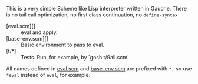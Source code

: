 <!--
Copyright (C) 2011 Hiroki Horiuchi &lt;https://github.com/x19290&gt;

Copying and distribution of this file, with or without modification,
are permitted in any medium without royalty provided the copyright
notice and this notice are preserved.  This file is offered as-is,
without any warranty.

see http://www.gnu.org/licenses/gpl-faq.html#WhatIfWorkIsShort
and http://www.gnu.org/licenses/license-list.html#GNUAllPermissive
!-->

This is a very simple Scheme like Lisp interpreter written in Gauche.
There is no tail call optimization, no first class continuation,
no `define-syntax`

<dl
><dt>[eval.scm][]</dt
><dd>eval and apply.</dd
><dt>[base-env.scm][]</dt
><dd>Basic environment to pass to eval.</dd
><dt>[t/*]</a></dt
><dd>Tests. Run, for example, by `gosh t/9all.scm`</dd
></dl
>

[eval.scm]: /study-toy-eval/blob/master/eval.scm
[base-env.scm]: /study-toy-eval/blob/master/base-env.scm
[t/*]: /study-toy-eval/blob/master/t/

All names defined in [eval.scm][] and [base-env.scm][] are prefixed with `*,`
so use `*eval` instead of `eval`, for example.

